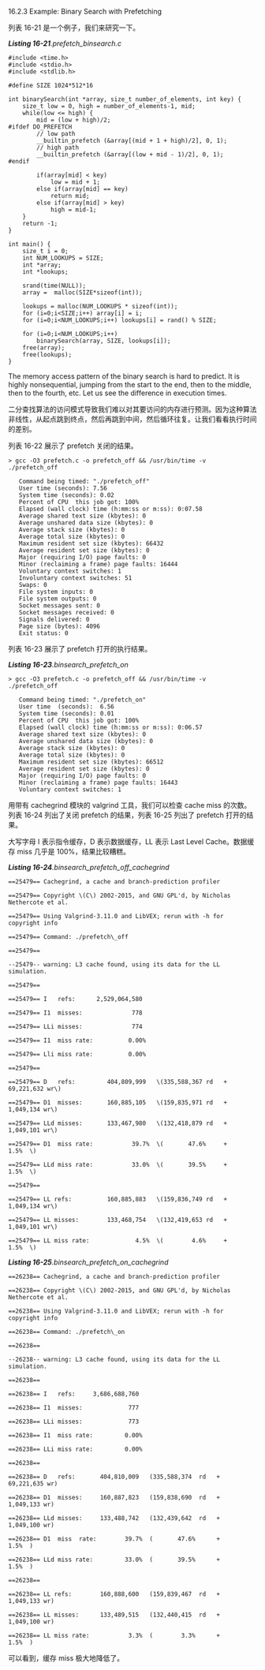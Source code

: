 16.2.3 Example: Binary Search with Prefetching

列表 16-21 是一个例子，我们来研究一下。

_**Listing 16-21**.prefetch\_binsearch.c_

```
#include <time.h>
#include <stdio.h>
#include <stdlib.h>

#define SIZE 1024*512*16

int binarySearch(int *array, size_t number_of_elements, int key) {
    size_t low = 0, high = number_of_elements-1, mid;
    while(low <= high) {
        mid = (low + high)/2;
#ifdef DO_PREFETCH
        // low path
        __builtin_prefetch (&array[(mid + 1 + high)/2], 0, 1);
        // high path
        __builtin_prefetch (&array[(low + mid - 1)/2], 0, 1);
#endif

        if(array[mid] < key)
            low = mid + 1;
        else if(array[mid] == key)
            return mid;
        else if(array[mid] > key)
            high = mid-1;
    }
    return -1;
}

int main() {
    size_t i = 0;
    int NUM_LOOKUPS = SIZE;
    int *array;
    int *lookups;

    srand(time(NULL));
    array =  malloc(SIZE*sizeof(int));

    lookups = malloc(NUM_LOOKUPS * sizeof(int));
    for (i=0;i<SIZE;i++) array[i] = i;
    for (i=0;i<NUM_LOOKUPS;i++) lookups[i] = rand() % SIZE;

    for (i=0;i<NUM_LOOKUPS;i++)
        binarySearch(array, SIZE, lookups[i]);
    free(array);
    free(lookups);
}
```

The memory access pattern of the binary search is hard to predict. It is highly nonsequential, jumping from the start to the end, then to the middle, then to the fourth, etc. Let us see the difference in execution times.

二分查找算法的访问模式导致我们难以对其要访问的内存进行预测。因为这种算法非线性，从起点跳到终点，然后再跳到中间，然后循环往复。让我们看看执行时间的差别。

列表 16-22 展示了 prefetch 关闭的结果。

```
> gcc -O3 prefetch.c -o prefetch_off && /usr/bin/time -v ./prefetch_off
```

```
   Command being timed: "./prefetch_off"   
   User time (seconds): 7.56
   System time (seconds): 0.02
   Percent of CPU  this job got: 100%
   Elapsed (wall clock) time (h:mm:ss or m:ss): 0:07.58
   Average shared text size (kbytes): 0
   Average unshared data size (kbytes): 0
   Average stack size (kbytes): 0
   Average total size (kbytes): 0
   Maximum resident set size (kbytes): 66432
   Average resident set size (kbytes): 0
   Major (requiring I/O) page faults: 0
   Minor (reclaiming a frame) page faults: 16444
   Voluntary context switches: 1
   Involuntary context switches: 51
   Swaps: 0
   File system inputs: 0
   File system outputs: 0
   Socket messages sent: 0
   Socket messages received: 0
   Signals delivered: 0
   Page size (bytes): 4096
   Exit status: 0
```

列表 16-23 展示了 prefetch 打开的执行结果。

_**Listing 16-23**.binsearch\_prefetch\_on_

```
> gcc -O3 prefetch.c -o prefetch_off && /usr/bin/time -v ./prefetch_off
```

```
   Command being timed: "./prefetch_on"
   User time  (seconds):  6.56
   System time (seconds): 0.01
   Percent of CPU  this job got: 100%
   Elapsed (wall clock) time (h:mm:ss or m:ss): 0:06.57
   Average shared text size (kbytes): 0
   Average unshared data size (kbytes): 0
   Average stack size (kbytes): 0
   Average total size (kbytes): 0
   Maximum resident set size (kbytes): 66512
   Average resident set size (kbytes): 0
   Major (requiring I/O) page faults: 0
   Minor (reclaiming a frame) page faults: 16443
   Voluntary context switches: 1
```

用带有 cachegrind 模块的 valgrind 工具，我们可以检查 cache miss 的次数。列表 16-24 列出了关闭 prefetch 的结果，列表 16-25 列出了 prefetch 打开的结果。

大写字母 I 表示指令缓存，D 表示数据缓存，LL 表示 Last Level Cache。数据缓存 miss 几乎是 100%，结果比较糟糕。

_**Listing 16-24**.binsearch\_prefetch\_off\_cachegrind_

```
==25479== Cachegrind, a cache and branch-prediction profiler

==25479== Copyright \(C\) 2002-2015, and GNU GPL'd, by Nicholas Nethercote et al.

==25479== Using Valgrind-3.11.0 and LibVEX; rerun with -h for copyright info

==25479== Command: ./prefetch\_off

==25479==

--25479-- warning: L3 cache found, using its data for the LL simulation.

==25479==

==25479== I   refs:      2,529,064,580

==25479== I1  misses:              778

==25479== LLi misses:              774

==25479== I1  miss rate:          0.00%

==25479== Lli miss rate:          0.00%

==25479==

==25479== D   refs:         404,809,999   \(335,588,367 rd   + 69,221,632 wr\)

==25479== D1  misses:       160,885,105   \(159,835,971 rd   +  1,049,134 wr\)

==25479== LLd misses:       133,467,980   \(132,418,879 rd   +  1,049,101 wr\)

==25479== D1  miss rate:           39.7%  \(       47.6%     +        1.5%  \)

==25479== LLd miss rate:           33.0%  \(       39.5%     +        1.5%  \)

==25479==

==25479== LL refs:          160,885,883   \(159,836,749 rd   +  1,049,134 wr\)

==25479== LL misses:        133,468,754   \(132,419,653 rd   +  1,049,101 wr\)

==25479== LL miss rate:             4.5%  \(        4.6%     +        1.5%  \)
```

_**Listing 16-25**.binsearch\_prefetch\_on\_cachegrind_

```
==26238== Cachegrind, a cache and branch-prediction profiler

==26238== Copyright \(C\) 2002-2015, and GNU GPL'd, by Nicholas Nethercote et al.

==26238== Using Valgrind-3.11.0 and LibVEX; rerun with -h for copyright info

==26238== Command: ./prefetch\_on

==26238==

--26238-- warning: L3 cache found, using its data for the LL simulation.

==26238==

==26238== I   refs:     3,686,688,760

==26238== I1  misses:             777

==26238== LLi misses:             773

==26238== I1  miss rate:         0.00%

==26238== LLi miss rate:         0.00%

==26238==

==26238== D   refs:       404,810,009   (335,588,374  rd   + 69,221,635 wr)

==26238== D1  misses:     160,887,823   (159,838,690  rd   +  1,049,133 wr)

==26238== LLd misses:     133,488,742   (132,439,642  rd   +  1,049,100 wr)

==26238== D1  miss  rate:        39.7%  (       47.6%      +        1.5%  )

==26238== LLd miss rate:         33.0%  (       39.5%      +        1.5%  )

==26238==

==26238== LL refs:        160,888,600   (159,839,467  rd   +  1,049,133 wr)

==26238== LL misses:      133,489,515   (132,440,415  rd   +  1,049,100 wr)

==26238== LL miss rate:           3.3%  (        3.3%      +        1.5%  )
```

可以看到，缓存 miss 极大地降低了。

